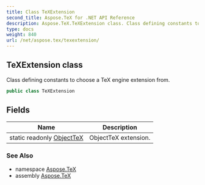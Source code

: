 ```yaml
---
title: Class TeXExtension
second_title: Aspose.TeX for .NET API Reference
description: Aspose.TeX.TeXExtension class. Class defining constants to choose a TeX engine extension from
type: docs
weight: 840
url: /net/aspose.tex/texextension/
---
```

## TeXExtension class

Class defining constants to choose a TeX engine extension from.

```csharp
public class TeXExtension
```

## Fields

| Name | Description |
| --- | --- |
| static readonly [ObjectTeX](../../aspose.tex/texextension/objecttex/) | ObjectTeX extension. |

### See Also

* namespace [Aspose.TeX](../../aspose.tex/)
* assembly [Aspose.TeX](../../)


